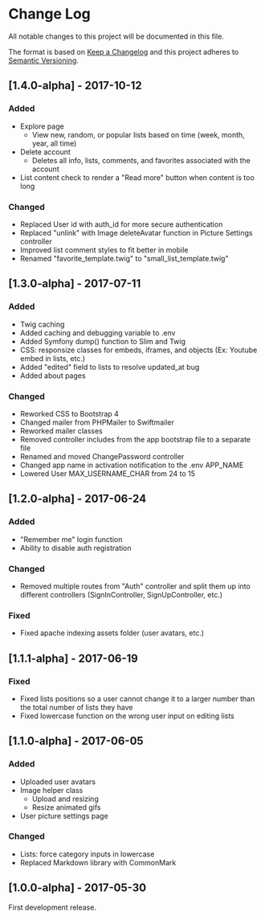# Change Log
All notable changes to this project will be documented in this file.

The format is based on [Keep a Changelog](http://keepachangelog.com/)
and this project adheres to [Semantic Versioning](http://semver.org/).

## [1.4.0-alpha] - 2017-10-12
### Added
- Explore page
    - View new, random, or popular lists based on time (week, month, year, all time)
- Delete account
    - Deletes all info, lists, comments, and favorites associated with the account 
- List content check to render a "Read more" button when content is too long
### Changed
- Replaced User id with auth_id for more secure authentication
- Replaced "unlink" with Image deleteAvatar function in Picture Settings controller
- Improved list comment styles to fit better in mobile
- Renamed "favorite_template.twig" to "small_list_template.twig"

## [1.3.0-alpha] - 2017-07-11
### Added
- Twig caching
- Added caching and debugging variable to .env
- Added Symfony dump() function to Slim and Twig
- CSS: responsize classes for embeds, iframes, and objects (Ex: Youtube embed in lists, etc.)
- Added "edited" field to lists to resolve updated_at bug
- Added about pages
### Changed
- Reworked CSS to Bootstrap 4
- Changed mailer from PHPMailer to Swiftmailer
- Reworked mailer classes
- Removed controller includes from the app bootstrap file to a separate file
- Renamed and moved ChangePassword controller
- Changed app name in activation notification to the .env APP_NAME
- Lowered User MAX_USERNAME_CHAR from 24 to 15

## [1.2.0-alpha] - 2017-06-24
### Added
- "Remember me" login function
- Ability to disable auth registration
### Changed
- Removed multiple routes from "Auth" controller and split them up into different controllers (SignInController, SignUpController, etc.)
### Fixed
- Fixed apache indexing assets folder (user avatars, etc.)

## [1.1.1-alpha] - 2017-06-19
### Fixed
- Fixed lists positions so a user cannot change it to a larger number than the total number of lists they have
- Fixed lowercase function on the wrong user input on editing lists

## [1.1.0-alpha] - 2017-06-05
### Added
- Uploaded user avatars
- Image helper class
    - Upload and resizing
    - Resize animated gifs
- User picture settings page
### Changed
- Lists: force category inputs in lowercase
- Replaced Markdown library with CommonMark

## [1.0.0-alpha] - 2017-05-30
First development release.
